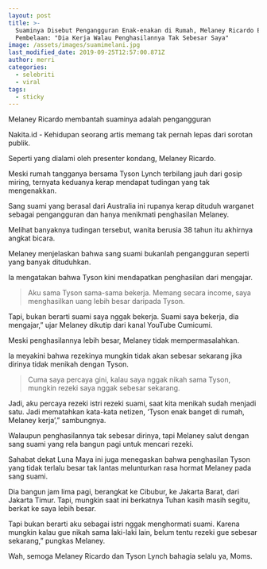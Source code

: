 ```yaml
---
layout: post
title: >-
  Suaminya Disebut Pengangguran Enak-enakan di Rumah, Melaney Ricardo Beri
  Pembelaan: "Dia Kerja Walau Penghasilannya Tak Sebesar Saya"
image: /assets/images/suamimelani.jpg
last_modified_date: 2019-09-25T12:57:00.871Z
author: merri
categories:
  - selebriti
  - viral
tags:
  - sticky
---
```

Melaney Ricardo membantah suaminya adalah pengangguran 



Nakita.id - Kehidupan seorang artis memang tak pernah lepas dari sorotan publik.



Seperti yang dialami oleh presenter kondang, Melaney Ricardo.



Meski rumah tangganya bersama Tyson Lynch terbilang jauh dari gosip miring, ternyata keduanya kerap mendapat tudingan yang tak mengenakkan.



Sang suami yang berasal dari Australia ini rupanya kerap dituduh warganet sebagai pengangguran dan hanya menikmati penghasilan Melaney.



Melihat banyaknya tudingan tersebut, wanita berusia 38 tahun itu akhirnya angkat bicara.



Melaney menjelaskan bahwa sang suami bukanlah pengangguran seperti yang banyak dituduhkan.



Ia mengatakan bahwa Tyson kini mendapatkan penghasilan dari mengajar.



>Aku sama Tyson sama-sama bekerja. Memang secara income, saya menghasilkan uang lebih besar daripada Tyson.



Tapi, bukan berarti suami saya nggak bekerja. Suami saya bekerja, dia mengajar,” ujar Melaney dikutip dari kanal YouTube Cumicumi.



Meski penghasilannya lebih besar, Melaney tidak mempermasalahkan.



Ia meyakini bahwa rezekinya mungkin tidak akan sebesar sekarang jika dirinya tidak menikah dengan Tyson.



>Cuma saya percaya gini, kalau saya nggak nikah sama Tyson, mungkin rezeki saya nggak sebesar sekarang.



Jadi, aku percaya rezeki istri rezeki suami, saat kita menikah sudah menjadi satu. Jadi mematahkan kata-kata netizen, ‘Tyson enak banget di rumah, Melaney kerja’,” sambungnya.



Walaupun penghasilannya tak sebesar dirinya, tapi Melaney salut dengan sang suami yang rela bangun pagi untuk mencari rezeki.



Sahabat dekat Luna Maya ini juga menegaskan bahwa penghasilan Tyson yang tidak terlalu besar tak lantas melunturkan rasa hormat Melaney pada sang suami.


Dia bangun jam lima pagi, berangkat ke Cibubur, ke Jakarta Barat, dari Jakarta Timur. Tapi, mungkin saat ini berkatnya Tuhan kasih masih segitu, berkat ke saya lebih besar.



Tapi bukan berarti aku sebagai istri nggak menghormati suami. Karena mungkin kalau gue nikah sama laki-laki lain, belum tentu rezeki gue sebesar sekarang,” pungkas Melaney.


Wah, semoga Melaney Ricardo dan Tyson Lynch bahagia selalu ya, Moms.
